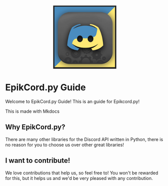<p align="center">
    <img alt="EpikCord logo" src="./docs/src/epikcord.png" width="200"> <!-- Yes I sourced this from DiscordGO because their design inspired me :D-->
</p>

# EpikCord.py Guide
Welcome to EpikCord.py Guide!
This is an guide for Epikcord.py!


This is made with Mkdocs

## Why EpikCord.py?
There are many other libraries for the Discord API written in Python, there is no reason for you to choose us over other great libraries!

## I want to contribute!
We love contributions that help us, so feel free to! You won't be rewarded for this, but it helps us and we'd be very pleased with any contribution.
